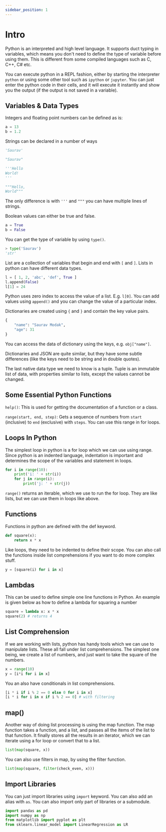 ```yaml
---
sidebar_position: 1
---
```

# Intro

Python is an interpreted and high level language. It supports duct typing in variables, which means you don't need to define the type of variable before using them. This is different from some compiled languages such as C, C++, C# etc. 

You can execute python in a REPL fashion, either by starting the interpreter `python` or using some other tool such as `ipython` or `jupyter`. You can just enter the python code in their cells, and it will execute it instantly and show you the output (if the output is not saved in a variable).

## Variables & Data Types

Integers and floating point numbers can be defined as is:

```python
a = 13
b = 1.2
```

Strings can be declared in a number of ways

```python
'Saurav'

"Saurav"

'''Hello
World!
'''

"""Hello,
World"""
```

The only difference is with `'''` and `"""` you can have multiple lines of strings.

Boolean values can either be true and false.

```python
a = True
b = False
```

You can get the type of variable by using `type()`.

```python
> type('Saurav')
'str'
```

List are a collection of variables that begin and end with `[` and `]`. Lists in python can have different data types. 

```python
l = [ 1, 2, 'abc', 'def', True ]
l.append(False)
l[1] = 24
```

Python uses zero index to access the value of a list. E.g. `l[0]`. You can add values using `append()` and you can change the value of a particular index.

Dictionaries are created using `{` and `}` and contain the key value pairs. 

```python
{
	"name": "Saurav Modak",
	"age": 31
}
```

You can access the data of dictionary using the keys, e.g. `obj["name"]`. 

Dictionaries and JSON are quite similar, but they have some subtle differences (like the keys need to be string and in double quotes).

The last native data type we need to know is a tuple. Tuple is an immutable list of data, with properties similar to lists, except the values cannot be changed. 

## Some Essential Python Functions

`help()`: This is used for getting the documentation of a function or a class. 

`range(start, end, step)`: Gets a sequence of numbers from `start` (inclusive) to `end` (exclusive) with `steps`. You can use this range in for loops. 

## Loops In  Python

The simplest loop in python is a for loop which we can use using range. Since python is an indented language, indentation is important and determines the scope of the variables and statement in loops. 

```python
for i in range(10):
    print('i: ' + str(i))
    for j in range(i):
        print('j: ' + str(j))
```

`range()` returns an iterable, which we use to run the for loop. They are like lists, but we can use them in loops like above. 

## Functions

Functions in python are defined with the def keyword. 

```python
def square(x):
	return x * x
```

Like loops, they need to be indented to define their scope. You can also call the functions inside list comprehensions if you want to do more complex stuff. 

```python
y = [square(i) for i in x]
```

## Lambdas

This can be used to define simple one line functions in Python. An example is given below as how to define a lambda for squaring a number

```python
square = lambda x: x * x
square(2) # returns 4
```

## List Comprehension

If we are working with lists, python has handy tools which we can use to manipulate lists. These all fall under list comprehensions. The simplest one being, we create a list of numbers, and just want to take the square of the numbers. 

```python
x = range(10)
y = [i*i for i in x]
```

You an also have conditionals in list comprehensions. 

```python
[i * i if i % 2 == 0 else 0 for i in x]
[i * i for i in x if i % 2 == 0] # with filtering
```

## map()

Another way of doing list processing is using the map function. The map function takes a function, and a list, and passes all the items of the list to that function. It finally stores all the results in an iterator, which we can iterate using a for loop or convert that to a list. 

```python
list(map(square, x))
```

You can also use filters in map, by using the filter function. 

```python
list(map(square, filter(check_even, x)))
```

## Import Libraries

You can just import libraries using `import` keyword. You can also add an alias with `as`. You can also import only part of libraries or a submodule. 

```python
import pandas as pd
import numpy as np
from matplotlib import pyplot as plt
from sklearn.linear_model import LinearRegression as LR
```

